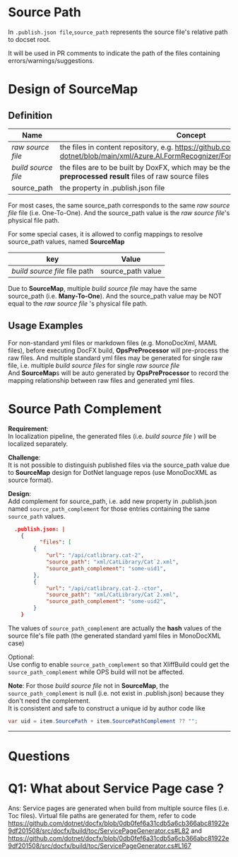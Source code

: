 # Source Path

In `.publish.json file`,`source_path` represents the source file's relative path to docset root.

It will be used in PR comments to indicate the path of the files containing errors/warnings/suggestions.


# Design of SourceMap

## Definition

|  Name  |   Concept   |
|-|-|
| _raw source file_   | the files in content repository, e.g. https://github.com/Azure/azure-docs-sdk-dotnet/blob/main/xml/Azure.AI.FormRecognizer/FormRecognizerLanguage.xml | 
| _build source file_ | the files are to be built by DoxFX, which may be the raw source file or the **preprocessed result** files of raw source files | 
| source_path | the property in .publish.json file | 


For most cases, the same source_path corresponds to the same _raw source file_ file (i.e. One-To-One). And the source_path value is the _raw source file_'s physical file path.

For some special cases, it is allowed to config mappings to resolve source_path values, named **SourceMap**  

|  key                          |  Value            |
|-------------------------------|-------------------|
| _build source file_ file path | source_path value |

Due to **SourceMap**, multiple _build source file_  may have the same source_path (i.e. **Many-To-One**). And the source_path value may be NOT equal to the _raw source file_ 's physical file path.

## Usage Examples

For non-standard yml files or markdown files (e.g. MonoDocXml, MAML files), before executing DocFX build, **OpsPreProcessor** will pre-process the raw files.
And multiple standard yml files may be generated for single raw file, i.e. multiple  _build source files_ for single _raw source file_  
And **SourceMap**s will be auto generated by **OpsPreProcessor** to record the mapping relationship between raw files and generated yml files.



# Source Path Complement

**Requirement**:   
In localization pipeline, the generated files (i.e. _build source file_ ) will be localized separately.   

**Challenge**:   
It is not possible to distinguish published files via the source_path value due to **SourceMap** design for DotNet language repos (use MonoDocXML as source format).

**Design**:    
Add complement for source_path, i.e. add new property in .publish.json named `source_path_complement` for those entries containing the same `source_path` values.


```json
  .publish.json: |
    {
          "files": [
        {
            "url": "/api/catlibrary.cat-2",
            "source_path": "xml/CatLibrary/Cat`2.xml",
            "source_path_complement": "some-uid1",            
        },     
        {
            "url": "/api/catlibrary.cat-2.-ctor",            
            "source_path": "xml/CatLibrary/Cat`2.xml",
            "source_path_complement": "some-uid2",           
        }
    }
```

The values of `source_path_complement` are actually the **hash** values of the source file's file path (the generated standard yaml files in MonoDocXML case)

Optional:    
Use config to enable `source_path_complement` so that XliffBuild could get the `source_path_complement` while OPS build will not be affected.


**Note**: For those _build source file_ not in **SourceMap**, the `source_path_complement` is null (i.e. not exist in .publish.json) because they don't need the complement.  
It is consistent and safe to construct a unique id by author code like  
```csharp
var uid = item.SourcePath + item.SourcePathComplement ?? "";
```



<hr/>

# Questions

# Q1: What about Service Page case ? 
Ans: Service pages are generated when build from multiple source files (i.e. Toc files). Virtual file paths are generated for them, refer to code https://github.com/dotnet/docfx/blob/0db0fef6a31cdb5a6cb366abc81922e9df201508/src/docfx/build/toc/ServicePageGenerator.cs#L82 and https://github.com/dotnet/docfx/blob/0db0fef6a31cdb5a6cb366abc81922e9df201508/src/docfx/build/toc/ServicePageGenerator.cs#L167 

